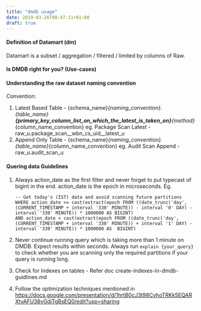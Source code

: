 ```yaml
---
title: "dmdb usage"
date: 2019-03-26T08:47:11+01:00
draft: true
---
```

#### Definition of Datamart (dm)
Datamart is a subset / aggregation / filtered / limited by columns of Raw. 


#### Is DMDB right for you? (Use-cases)


#### Understanding the raw dataset naming convention
Convention: 
1. Latest Based Table - {schema_name}_{naming_convention}.{table_name}__{primary_key_column_list_on_which_the_latest_is_taken_on}__{method}_{column_name_convention}
eg. Package Scan Latest - raw_u.package_scan__wbn_cs_uid__latest_u
2. Append Only Table - {schema_name}_{naming_convention}.{table_name}_{column_name_convention}
eg. Audit Scan Append - raw_u.audit_scan_u

#### Quering data Guidelines 
1. Always action_date as the first filter and never forget to put typecast of bigint in the end. action_date is the epoch in microseconds.
    Eg. 
    ```postgres-sql
   -- Get today's (IST) data and avoid scanning future partitions
    WHERE action_date >= cast(extract(epoch FROM ((date_trunc('day',(CURRENT_TIMESTAMP + interval '330' MINUTE)) - interval '0' DAY) - interval '330' MINUTE)) * 1000000 AS BIGINT) 
    AND action_date < cast(extract(epoch FROM ((date_trunc('day',(CURRENT_TIMESTAMP + interval '330' MINUTE)) + interval '1' DAY) - interval '330' MINUTE)) * 1000000 AS  BIGINT)
    ```
2. Never continue running query which is taking more than 1 minute on DMDB. Expect results within seconds. 
Always run `explain {your_query}` to check whether you are scanning only the required partitions if your query is running long. 

3. Check for Indexes on tables - Refer doc   create-indexes-in-dmdb-guidlines.md 

4. Follow the optimization techniques mentioned in
https://docs.google.com/presentation/d/1hrtB0cJ3t98CyhoTRKk5EQARXtvAFU38vGdjTgBsEQ0/edit?usp=sharing
 
